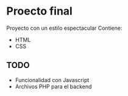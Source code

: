 # Proecto final

Proyecto con un estilo espectacular
Contiene:
* HTML
* CSS

## TODO

* Funcionalidad con Javascript
* Archivos PHP para el backend

